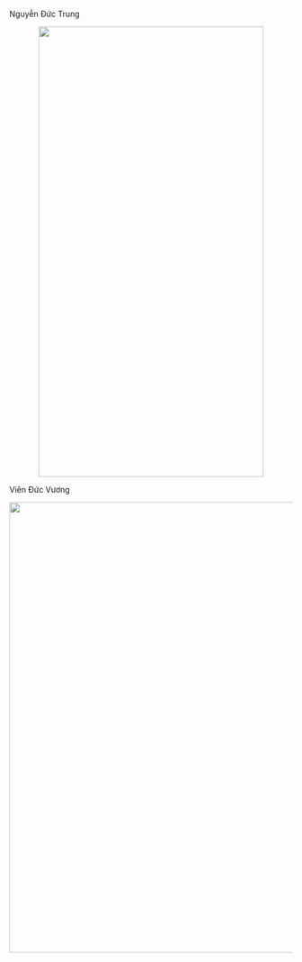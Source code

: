 Nguyễn Đức Trung

<p align="center">
  <img width="400" height="800" src="https://github.com/trung1122-gif/ELT3097-1-2020/blob/master/NguyenDucTrung/Trung.gif">
</p>

Viên Đức Vương

<p align="center">
  <img width="600" height="800" src="https://github.com/trung1122-gif/ELT3097-1-2020/blob/master/VienDucVuong/VienDucVuong.gif">
</p>

